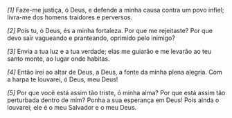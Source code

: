 *[1]* Faze-me justiça, ó Deus, e defende a minha causa contra um povo infiel; livra-me dos homens traidores e perversos.

*[2]* Pois tu, ó Deus, és a minha fortaleza. Por que me rejeitaste? Por que devo sair vagueando e pranteando, oprimido pelo inimigo?

*[3]* Envia a tua luz e a tua verdade; elas me guiarão e me levarão ao teu santo monte, ao lugar onde habitas.

*[4]* Então irei ao altar de Deus, a Deus, a fonte da minha plena alegria. Com a harpa te louvarei, ó Deus, meu Deus!

*[5]* Por que você está assim tão triste, ó minha alma? Por que está assim tão perturbada dentro de mim? Ponha a sua esperança em Deus! Pois ainda o louvarei; ele é o meu Salvador e o meu Deus.

